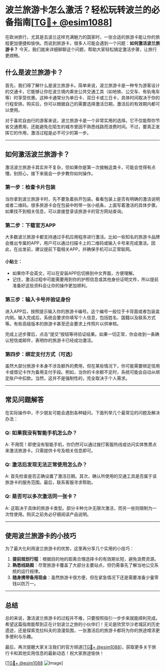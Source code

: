 # 波兰旅游卡怎么激活？轻松玩转波兰的必备指南[[TG💪+ @esim1088](https://t.me/s/esim1088)]

在欧洲旅行，尤其是去波兰这样充满魅力的国家时，一张合适的旅游卡能让你的旅程更加便捷和愉快。而说到旅游卡，很多人可能会遇到一个问题：**如何激活波兰旅游卡？** 今天，我们就来详细聊聊这个问题，帮助大家轻松搞定激活步骤，让旅行更顺畅。

## 什么是波兰旅游卡？

首先，我们得了解什么是波兰旅游卡。简单来说，波兰旅游卡是一种专为游客设计的交通卡，它能够让你在波兰境内乘坐公共交通工具（如地铁、公交车、有轨电车等）时享受优惠。这种卡通常分为单日卡、双日卡或三日卡，具体时间取决于你的行程安排。购买后，你可以根据自己的需要选择激活日期，激活后的有效期内都可以使用。

对于喜欢自由行的游客来说，波兰旅游卡是一个非常实用的选择。它不仅能帮你节省交通费用，还能避免在陌生的城市里因不熟悉线路而浪费时间。不过，要真正发挥它的作用，激活过程是必不可少的第一步。

---

## 如何激活波兰旅游卡？

激活波兰旅游卡其实并不复杂，但如果你是第一次接触这类卡，可能会觉得有点懵。别担心，接下来我会一步步教你如何操作。

### 第一步：检查卡片包装

当你拿到波兰旅游卡时，先不要急着拆开包装。看看包装上是否有明确的激活说明或者二维码。很多旅游卡会在包装中附带一张小纸条，上面写着激活的具体步骤。如果找不到相关信息，可以直接登录该旅游卡的官方网站查询。

### 第二步：下载官方APP

大多数波兰旅游卡都支持通过手机应用程序进行激活。比如一些知名的旅游卡品牌会推出专属的APP，用户可以通过扫描卡上的二维码或输入卡号来完成激活。因此，在出发前，建议提前下载相关APP，并确保手机可以正常联网。

#### 小贴士：
- 如果你不会英文，可以在安装APP后切换到中文界面，方便理解。
- 记住，激活过程中可能需要用到你的护照信息或其他身份证明文件，所以提前准备好这些资料会让你的操作更加顺利。

### 第三步：输入卡号并验证身份

进入APP后，按照提示输入你的旅游卡编号。这个编号一般位于卡背面或者包装盒内侧。输入完成后，系统会要求你填写个人信息，包括姓名、国籍以及联系方式等。有些高级版本的旅游卡甚至还会要求上传照片以供审核。

完成上述步骤后，点击“提交”按钮等待验证结果。如果一切正常，你会收到一条确认短信或邮件，表明你的旅游卡已经成功激活。

### 第四步：绑定支付方式（可选）

虽然大部分旅游卡本身不涉及额外的费用，但在某些情况下，你可能需要绑定信用卡或借记卡作为备用支付手段。例如，当你的卡余额不足时，系统可能会自动从绑定账户中扣款。当然，这并不是强制性的，完全取决于个人需求。

---

## 常见问题解答

在实际操作中，不少朋友可能会遇到各种疑问。下面列举几个最常见的问题及解决办法：

### Q: 如果我没有智能手机怎么办？
A: 不用慌！即使没有智能手机，你仍然可以通过拨打客服热线或访问实体售票点来激活旅游卡。只需提供卡号及相关信息即可。

### Q: 激活后发现无法正常使用怎么办？
A: 首先检查是否正确设置了激活日期。其次，确认所使用的交通工具是否属于该旅游卡的服务范围。最后，联系客服寻求帮助。

### Q: 是否可以多次激活同一张卡？
A: 这取决于具体的旅游卡类型。部分卡种允许无限次激活，而另一些则限制为一次性使用。购买之前务必仔细阅读产品说明。

---

## 使用波兰旅游卡的小技巧

为了最大化利用波兰旅游卡的优势，这里再分享几个实用的小技巧：

1. **提前规划行程**：根据目的地的距离合理选择卡的有效期长短，避免浪费资源。
2. **熟悉线路图**：尽管旅游卡覆盖了大部分主要站点，但仍需事先了解当地公交系统的运行规律。
3. **随身携带备用现金**：虽然旅游卡很方便，但在紧急情况下还是需要准备少量零钱以防万一。

---

## 总结

总的来说，激活波兰旅游卡的过程并不难，只要按照指引一步步来就能顺利完成。希望这篇指南能帮到正在计划波兰之旅的小伙伴们！无论是欣赏华沙老城区的历史遗迹，还是探索克拉科夫的浪漫氛围，一张激活后的旅游卡都将为你的旅途增添更多便利与乐趣。

最后，再次提醒大家关注我们的官方频道[[TG💪+ @esim1088](https://t.me/s/esim1088)]，获取更多关于旅行卡和其他实用信息的最新动态！祝大家旅途愉快！

[[TG💪+ @esim1088](https://t.me/s/esim1088) ![Image](https://i.postimg.cc/4NQfJmqS/Snipaste-2025-05-13-00-14-12.png)]